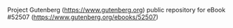 Project Gutenberg (https://www.gutenberg.org) public repository for
eBook #52507 (https://www.gutenberg.org/ebooks/52507)

